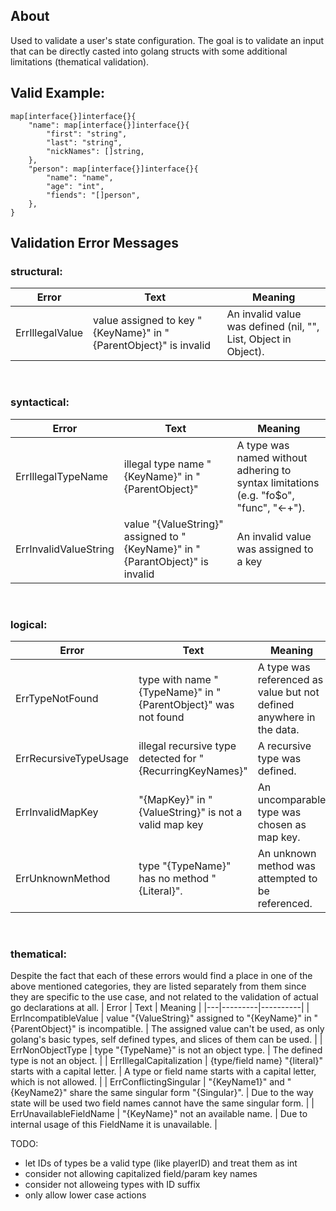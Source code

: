 
## About
Used to validate a user's state configuration. The goal is to validate an input that can be directly casted into golang structs with some additional limitations (thematical validation).
## Valid Example:
```
map[interface{}]interface{}{
	"name": map[interface{}]interface{}{
		"first": "string",
		"last": "string",
		"nickNames": []string,
	},
	"person": map[interface{}]interface{}{
		"name": "name",
		"age": "int",
		"fiends": "[]person",
	},
}
```
## Validation Error Messages
### structural:
| Error | Text | Meaning |
|---|---------|----------|
| ErrIllegalValue | value assigned to key "{KeyName}" in "{ParentObject}" is invalid | An invalid value was defined (nil, "", List, Object in Object). |
<br/> 

### syntactical:
| Error | Text | Meaning |
|---|---------|----------|
| ErrIllegalTypeName | illegal type name "{KeyName}" in "{ParentObject}" | A type was named without adhering to syntax limitations (e.g. "fo$o", "func", "<-+"). |
| ErrInvalidValueString | value "{ValueString}" assigned to "{KeyName}" in "{ParantObject}" is invalid | An invalid value was assigned to a key |
<br/> 

### logical:
| Error | Text | Meaning |
|---|---------|----------|
| ErrTypeNotFound | type with name "{TypeName}" in "{ParentObject}" was not found | A type was referenced as value but not defined anywhere in the data. |
| ErrRecursiveTypeUsage | illegal recursive type detected for "{RecurringKeyNames}" | A recursive type was defined. |
| ErrInvalidMapKey | "{MapKey}" in "{ValueString}" is not a valid map key | An uncomparable type was chosen as map key. |
| ErrUnknownMethod | type "{TypeName}" has no method "{Literal}". | An unknown method was attempted to be referenced. |
<br/> 

### thematical:
Despite the fact that each of these errors would find a place in one of the above mentioned categories, they are listed separately from them since they are specific to the use case, and not related to the validation of actual go declarations at all.
| Error | Text | Meaning |
|---|---------|----------|
| ErrIncompatibleValue | value "{ValueString}" assigned to "{KeyName}" in "{ParentObject}" is incompatible. | The assigned value can't be used, as only golang's basic types, self defined types, and slices of them can be used. |
| ErrNonObjectType | type "{TypeName}" is not an object type. | The defined type is not an object. |
| ErrIllegalCapitalization | {type/field name} "{literal}" starts with a capital letter. | A type or field name starts with a capital letter, which is not allowed. |
| ErrConflictingSingular | "{KeyName1}" and "{KeyName2}" share the same singular form "{Singular}". | Due to the way state will be used two field names cannot have the same singular form. |
| ErrUnavailableFieldName | "{KeyName}" not an available name. | Due to internal usage of this FieldName it is unavailable. |
<br/>


TODO:
- let IDs of types be a valid type (like playerID) and treat them as int
- consider not allowing capitalized field/param key names
- consider not alloweing types with ID suffix
- only allow lower case actions